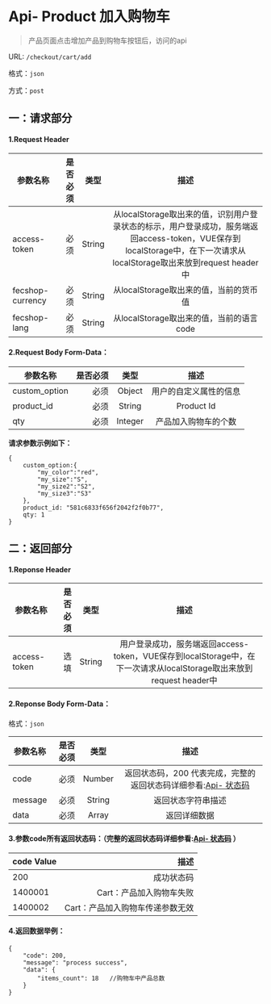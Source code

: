 Api- Product 加入购物车
================

> 产品页面点击增加产品到购物车按钮后，访问的api

URL: `/checkout/cart/add`

格式：`json`

方式：`post`


一：请求部分
---------

#### 1.Request Header


| 参数名称          | 是否必须    |  类型        |  描述     |
| ------------------| -----:      | :----:       |:----:     |
| access-token      | 必须        |   String     | 从localStorage取出来的值，识别用户登录状态的标示，用户登录成功，服务端返回access-token，VUE保存到localStorage中，在下一次请求从localStorage取出来放到request header中   |
| fecshop-currency  | 必须        |   String     | 从localStorage取出来的值，当前的货币值  |
| fecshop-lang      | 必须        |   String     | 从localStorage取出来的值，当前的语言code  |


#### 2.Request Body Form-Data：


| 参数名称        | 是否必须    |  类型        |  描述     |
| ----------------| -----:      | :----:       |:----:     |
| custom_option   | 必须        |   Object     | 用户的自定义属性的信息    |
| product_id      | 必须        |   String     | Product Id                |
| qty             | 必须        |   Integer    | 产品加入购物车的个数      |


**请求参数示例如下：**

```
{
    custom_option:{
        "my_color":"red",
        "my_size":"S",
        "my_size2":"S2",
        "my_size3":"S3"
    },
    product_id: "581c6833f656f2042f2f0b77",
    qty: 1
}
```

二：返回部分
----------

#### 1.Reponse Header

| 参数名称          | 是否必须    |  类型        |  描述     |
| ------------------| -----:      | :----:       |:----:     |
| access-token      | 选填        |   String     | 用户登录成功，服务端返回access-token，VUE保存到localStorage中，在下一次请求从localStorage取出来放到request header中   |

#### 2.Reponse Body Form-Data：

格式：`json`

| 参数名称        | 是否必须    |  类型       |  描述        |
| ----------------| -----:      | :----:      |:----:        | 
| code            | 必须        |   Number    | 返回状态码，200 代表完成，完整的返回状态码详细参看:[Api- 状态码](fecshop-server-return-code.md) |
| message         | 必须        |   String    | 返回状态字符串描述  |
| data            | 必须        |   Array     | 返回详细数据        |

#### 3.参数code所有返回状态码：（完整的返回状态码详细参看:[Api- 状态码](fecshop-server-return-code.md) ）

| code Value      |        描述                                        |
| ----------------| --------------------------------------------------:| 
| 200             | 成功状态码                                         |  
| 1400001         | Cart：产品加入购物车失败                  | 
| 1400002         | Cart：产品加入购物车传递参数无效                  | 




#### 4.返回数据举例：

```
{
    "code": 200,
    "message": "process success",
    "data": {
        "items_count": 18   //购物车中产品总数
    }
}
```